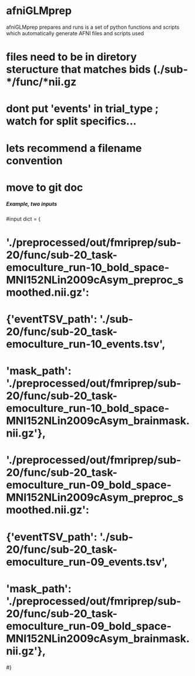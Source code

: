 # afniGLMprep
afniGLMprep prepares and runs is a set of python functions and scripts which automatically generate AFNI files and scripts used 


# files need to be in diretory steructure that matches bids (./sub-*/func/*nii.gz
# dont put 'events' in trial_type ; watch for split specifics...
# lets recommend a filename convention



# move to git doc
##### Example, two inputs
#input dict = { 
#  './preprocessed/out/fmriprep/sub-20/func/sub-20_task-emoculture_run-10_bold_space-MNI152NLin2009cAsym_preproc_smoothed.nii.gz': 
#    {'eventTSV_path': './sub-20/func/sub-20_task-emoculture_run-10_events.tsv', 
#    'mask_path': './preprocessed/out/fmriprep/sub-20/func/sub-20_task-emoculture_run-10_bold_space-MNI152NLin2009cAsym_brainmask.nii.gz'},
#
#  './preprocessed/out/fmriprep/sub-20/func/sub-20_task-emoculture_run-09_bold_space-MNI152NLin2009cAsym_preproc_smoothed.nii.gz': 
#    {'eventTSV_path': './sub-20/func/sub-20_task-emoculture_run-09_events.tsv', 
#    'mask_path': './preprocessed/out/fmriprep/sub-20/func/sub-20_task-emoculture_run-09_bold_space-MNI152NLin2009cAsym_brainmask.nii.gz'},
#}

